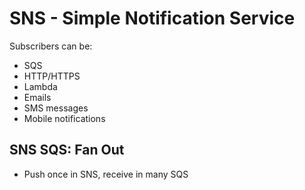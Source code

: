 # SNS - Simple Notification Service

Subscribers can be:
- SQS 
- HTTP/HTTPS
- Lambda
- Emails
- SMS messages
- Mobile notifications

## SNS SQS: Fan Out

- Push once in SNS, receive in many SQS